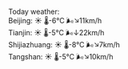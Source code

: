 Today weather:  
Beijing: ☀️   🌡️-6°C 🌬️↘11km/h  
Tianjin: ☀️   🌡️-5°C 🌬️↓22km/h  
Shijiazhuang: ☀️   🌡️-8°C 🌬️↘7km/h  
Tangshan: ☀️   🌡️-5°C 🌬️↘10km/h  
